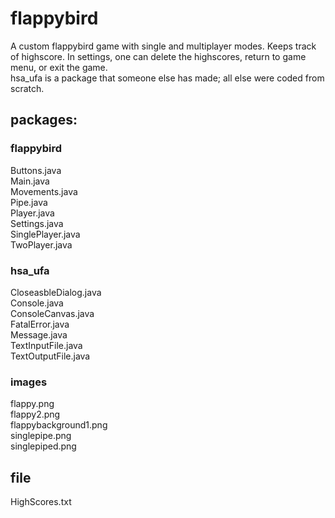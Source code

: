 # flappybird
A custom flappybird game with single and multiplayer modes. Keeps track of highscore. In settings, one can delete the highscores, return to game menu, or exit the game.  
hsa_ufa is a package that someone else has made; all else were coded from scratch.


## packages:  

### flappybird  
Buttons.java  
Main.java  
Movements.java  
Pipe.java  
Player.java  
Settings.java  
SinglePlayer.java  
TwoPlayer.java  

### hsa_ufa  
CloseasbleDialog.java  
Console.java  
ConsoleCanvas.java  
FatalError.java  
Message.java  
TextInputFile.java  
TextOutputFile.java  

### images  
flappy.png  
flappy2.png  
flappybackground1.png  
singlepipe.png  
singlepiped.png  

## file  
HighScores.txt
